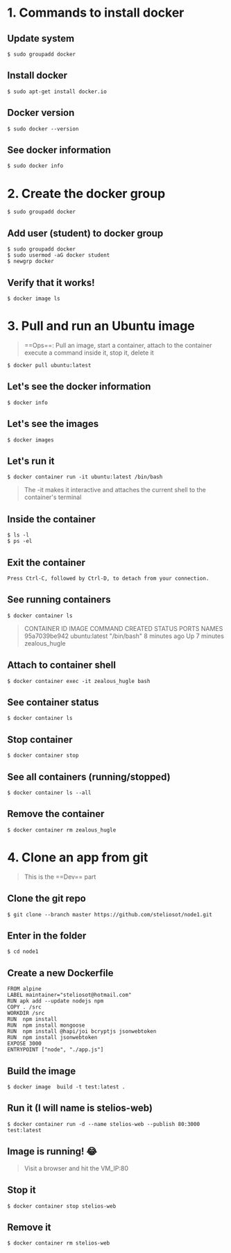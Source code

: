 # 1. Commands to install docker

## Update system

    $ sudo groupadd docker

## Install docker

    $ sudo apt-get install docker.io

## Docker version

    $ sudo docker --version

## See docker information

    $ sudo docker info

# 2. Create the docker group

    $ sudo groupadd docker

## Add user (student) to docker group

    $ sudo groupadd docker
    $ sudo usermod -aG docker student
    $ newgrp docker

## Verify that it works!

    $ docker image ls

# 3. Pull and run an Ubuntu image
> ==Ops==: Pull an image, start a container, attach to the container
> execute a command inside it, stop it, delete it

    $ docker pull ubuntu:latest

## Let's see the docker information

    $ docker info

## Let's see the images

    $ docker images

## Let's run it

    $ docker container run -it ubuntu:latest /bin/bash

> The -it makes it interactive and attaches the current shell to the container's terminal

## Inside the container

    $ ls -l
    $ ps -el

## Exit the container 

    Press Ctrl-C, followed by Ctrl-D, to detach from your connection.

## See running containers

    $ docker container ls

> CONTAINER ID   IMAGE           COMMAND       CREATED         STATUS         PORTS     NAMES
> 95a7039be942   ubuntu:latest   "/bin/bash"   8 minutes ago   Up 7 minutes             zealous_hugle

## Attach to container shell

    $ docker container exec -it zealous_hugle bash

## See container status

    $ docker container ls

## Stop container

    $ docker container stop

## See all containers (running/stopped)

    $ docker container ls --all

## Remove the container

    $ docker container rm zealous_hugle

# 4. Clone an app from git
> This is the ==Dev== part

## Clone the git repo

    $ git clone --branch master https://github.com/steliosot/node1.git

## Enter in the folder 

    $ cd node1

## Create a new Dockerfile

    FROM alpine
    LABEL maintainer="steliosot@hotmail.com"
    RUN apk add --update nodejs npm
    COPY . /src
    WORKDIR /src
    RUN  npm install
    RUN  npm install mongoose
    RUN  npm install @hapi/joi bcryptjs jsonwebtoken
    RUN  npm install jsonwebtoken
    EXPOSE 3000
    ENTRYPOINT ["node", "./app.js"]

## Build the image

    $ docker image  build -t test:latest .

## Run it (I will name is stelios-web)

    $ docker container run -d --name stelios-web --publish 80:3000 test:latest

## Image is running! :joy:

> Visit a browser and hit the VM_IP:80

## Stop it

    $ docker container stop stelios-web

## Remove it

    $ docker container rm stelios-web 
